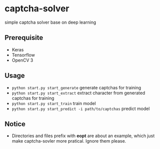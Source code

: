 # captcha-solver
simple captcha solver base on deep learning

## Prerequisite
* Keras
* Tensorflow
* OpenCV 3


## Usage
* `python start.py start_generate` generate captchas for training
* `python start.py start_extract` extract character from generated captchas for training
* `python start.py start_train` train model
* `python start.py start_predict -i path/to/captchas` predict model


## Notice
* Directories and files prefix with **eopt** are about an example, which just make captcha-sovler more pratical. Ignore them please.